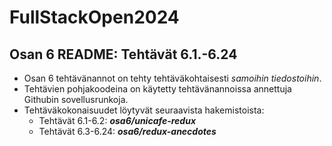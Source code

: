 # FullStackOpen2024

## Osan 6 README: Tehtävät 6.1.-6.24

- Osan 6 tehtävänannot on tehty tehtäväkohtaisesti *samoihin tiedostoihin*.
- Tehtävien pohjakoodeina on käytetty tehtävänannoissa annettuja Githubin sovellusrunkoja.
- Tehtäväkokonaisuudet löytyvät seuraavista hakemistoista:
  - Tehtävät 6.1-6.2: _**osa6/unicafe-redux**_
  - Tehtävät 6.3-6.24: _**osa6/redux-anecdotes**_


